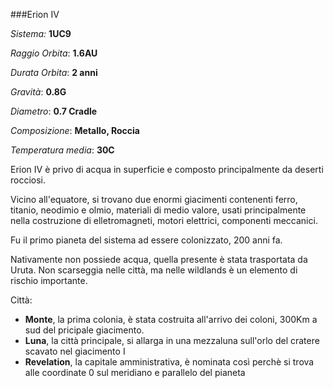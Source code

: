 ###Erion IV

*Sistema:* **1UC9**

*Raggio Orbita*: **1.6AU**

*Durata Orbita*: **2 anni**

*Gravità*: **0.8G**

*Diametro*: **0.7 Cradle**

*Composizione*: **Metallo, Roccia**

*Temperatura media*: **30C**

Erion IV è privo di acqua in superficie e composto principalmente da deserti rocciosi.

Vicino all'equatore, si trovano due enormi giacimenti contenenti ferro, titanio, neodimio e olmio,
materiali di medio valore, usati principalmente nella costruzione di elletromagneti, motori elettrici, componenti meccanici.

Fu il primo pianeta del sistema ad essere colonizzato, 200 anni fa.

Nativamente non possiede acqua, quella presente è stata trasportata da Uruta.
Non scarseggia nelle città, ma nelle wildlands è un elemento di rischio importante.

Città:
- **Monte**, la prima colonia, è stata costruita all'arrivo dei coloni, 300Km a sud del pricipale giacimento.
- **Luna**, la città principale, si allarga in una mezzaluna sull'orlo del cratere scavato nel giacimento I
- **Revelation**, la capitale amministrativa, è nominata così perchè si trova alle coordinate 0 sul meridiano e parallelo del pianeta

